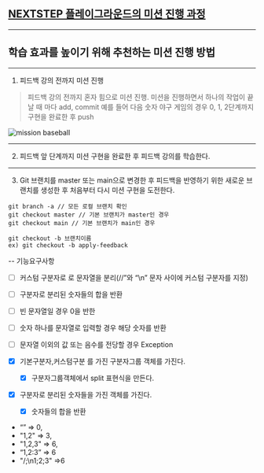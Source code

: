 ## [NEXTSTEP 플레이그라운드의 미션 진행 과정](https://github.com/next-step/nextstep-docs/blob/master/playground/README.md)

---
## 학습 효과를 높이기 위해 추천하는 미션 진행 방법

---
1. 피드백 강의 전까지 미션 진행 
> 피드백 강의 전까지 혼자 힘으로 미션 진행. 미션을 진행하면서 하나의 작업이 끝날 때 마다 add, commit
> 예를 들어 다음 숫자 야구 게임의 경우 0, 1, 2단계까지 구현을 완료한 후 push

![mission baseball](https://raw.githubusercontent.com/next-step/nextstep-docs/master/playground/images/mission_baseball.png)

---
2. 피드백 앞 단계까지 미션 구현을 완료한 후 피드백 강의를 학습한다.

---
3. Git 브랜치를 master 또는 main으로 변경한 후 피드백을 반영하기 위한 새로운 브랜치를 생성한 후 처음부터 다시 미션 구현을 도전한다.

```
git branch -a // 모든 로컬 브랜치 확인
git checkout master // 기본 브랜치가 master인 경우
git checkout main // 기본 브랜치가 main인 경우

git checkout -b 브랜치이름
ex) git checkout -b apply-feedback
```
-- 기능요구사항
- [ ] 커스텀 구분자로 로 문자열을 분리(//”와 “\n” 문자 사이에 커스텀 구분자를 지정)
- [ ] 구분자로 분리된 숫자들의 합을 반환
- [ ] 빈 문자열일 경우 0을 반한
- [ ] 숫자 하나를 문자열로 입력할 경우 해당 숫자를 반환
- [ ] 문자열 이외의 값 또는 음수를 전당할 경우 Exception
  
- [x] 기본구분자,커스텀구분 를 가진 구분자그룹 객체를 가진다.
  - [x] 구분자그룹객체에서 split 표현식을 만든다.
- [x] 구분자로 분리된 숫자들을 가진 객체를 가진다.
  - [x] 숫자들의 합을 반환 
- “” => 0, 
- "1,2" => 3, 
- "1,2,3" => 6, 
- “1,2:3” => 6
- "/;\n1;2;3" =>6